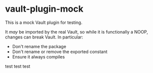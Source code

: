 # vault-plugin-mock

This is a mock Vault plugin for testing. 

It *may* be imported by the real Vault, so while it is functionally a NOOP, changes can break Vault. In particular:

- Don't rename the package
- Don't rename or remove the exported constant
- Ensure it always compiles

test
test
test
